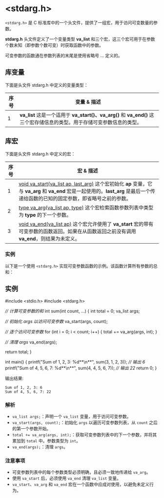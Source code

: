 # <stdarg.h>

`<stdarg.h>` 是 C 标准库中的一个头文件，提供了一组宏，用于访问可变数量的参数。

**stdarg.h** 头文件定义了一个变量类型 **va_list** 和三个宏，这三个宏可用于在参数个数未知（即参数个数可变）时获取函数中的参数。

可变参数的函数通在参数列表的末尾是使用省略号 ... 定义的。

## 库变量

下面是头文件 stdarg.h 中定义的变量类型：

| 序号 | 变量 & 描述                                                  |
| ---- | ------------------------------------------------------------ |
| 1    | **va_list**  这是一个适用于 **va_start()、va_arg()** 和 **va_end()** 这三个宏存储信息的类型。用于存储可变参数信息的类型。 |

## 库宏

下面是头文件 stdarg.h 中定义的宏：

| 序号 | 宏 & 描述                                                    |
| ---- | ------------------------------------------------------------ |
| 1    | [void va_start(va_list ap, last_arg)](https://www.runoob.com/cprogramming/c-macro-va_start.html) 这个宏初始化 **ap** 变量，它与 **va_arg** 和 **va_end** 宏是一起使用的。**last_arg** 是最后一个传递给函数的已知的固定参数，即省略号之前的参数。 |
| 2    | [type va_arg(va_list ap, type)](https://www.runoob.com/cprogramming/c-macro-va_arg.html) 这个宏检索函数参数列表中类型为 **type** 的下一个参数。 |
| 3    | [void va_end(va_list ap)](https://www.runoob.com/cprogramming/c-macro-va_end.html) 这个宏允许使用了 **va_start** 宏的带有可变参数的函数返回。如果在从函数返回之前没有调用 **va_end**，则结果为未定义。 |

### 实例

以下是一个使用 `<stdarg.h>` 实现可变参数函数的示例。该函数计算所有参数的总和：

## 实例

\#include <stdio.h>
 \#include <stdarg.h>
 
 *// 计算可变参数的和*
 int sum(int count, ...) {
   int total = 0;
   va_list args;
   
   *// 初始化 args 以访问可变参数*
   va_start(args, count);
   
   *// 逐个访问可变参数*
   for (int i = 0; i < count; i++) {
     total += va_arg(args, int);
   }
   
   *// 清理 args*
   va_end(args);
   
   return total;
 }
 
 int main() {
   printf("Sum of 1, 2, 3: %d**\n**", sum(3, 1, 2, 3)); *// 输出 6*
   printf("Sum of 4, 5, 6, 7: %d**\n**", sum(4, 4, 5, 6, 7)); *// 输出 22*
   return 0;
 }

输出结果:

```
Sum of 1, 2, 3: 6
Sum of 4, 5, 6, 7: 22
```

### 解析

- `va_list args;`：声明一个 `va_list` 变量，用于访问可变参数。
- `va_start(args, count);`：初始化 `args` 以遍历可变参数列表，从 `count` 之后的第一个参数开始。
- `total += va_arg(args, int);`：获取可变参数列表中的下一个参数，并将其累加到 `total` 中。参数类型为 `int`。
- `va_end(args);`：清理 `args`。

### 注意事项

- 可变参数列表中的每个参数类型必须明确，且必须一致地传递给 `va_arg`。
- 使用 `va_start` 后，必须使用 `va_end` 清理 `va_list` 变量。
- `va_start`、`va_arg` 和 `va_end` 宏在一个函数中应成对使用，以避免未定义行为。